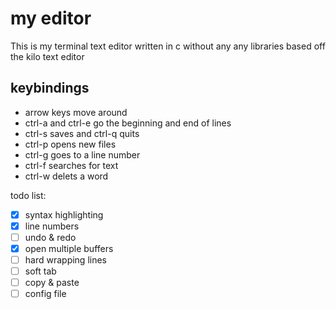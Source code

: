 # my editor

This is my terminal text editor written in c without any any libraries based off the kilo text editor

## keybindings

* arrow keys move around
* ctrl-a and ctrl-e go the beginning and end of lines
* ctrl-s saves and ctrl-q quits
* ctrl-p opens new files
* ctrl-g goes to a line number
* ctrl-f searches for text
* ctrl-w delets a word

todo list:

- [x] syntax highlighting
- [x] line numbers
- [ ] undo & redo
- [x] open multiple buffers
- [ ] hard wrapping lines
- [ ] soft tab
- [ ] copy & paste
- [ ] config file
